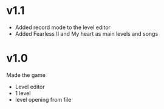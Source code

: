 # v1.1
- Added record mode to the level editor
- Added Fearless II and My heart as main levels and songs

# v1.0
Made the game
- Level editor
- 1 level
- level opening from file
